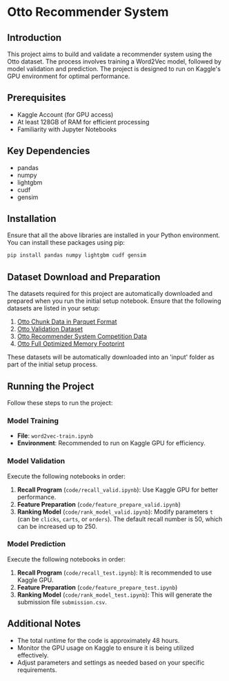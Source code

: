 # Otto Recommender System

## Introduction
This project aims to build and validate a recommender system using the Otto dataset. The process involves training a Word2Vec model, followed by model validation and prediction. The project is designed to run on Kaggle's GPU environment for optimal performance.

## Prerequisites
- Kaggle Account (for GPU access)
- At least 128GB of RAM for efficient processing
- Familiarity with Jupyter Notebooks

## Key Dependencies
- pandas
- numpy
- lightgbm
- cudf
- gensim

## Installation
Ensure that all the above libraries are installed in your Python environment. You can install these packages using pip:
```bash
pip install pandas numpy lightgbm cudf gensim
```

## Dataset Download and Preparation
The datasets required for this project are automatically downloaded and prepared when you run the initial setup notebook. Ensure that the following datasets are listed in your setup:

1. [Otto Chunk Data in Parquet Format](https://www.kaggle.com/datasets/columbia2131/otto-chunk-data-inparquet-format)
2. [Otto Validation Dataset](https://www.kaggle.com/datasets/cdeotte/otto-validation)
3. [Otto Recommender System Competition Data](https://www.kaggle.com/competitions/otto-recommender-system/data)
4. [Otto Full Optimized Memory Footprint](https://www.kaggle.com/datasets/radek1/otto-full-optimized-memory-footprint)

These datasets will be automatically downloaded into an 'input' folder as part of the initial setup process.

## Running the Project
Follow these steps to run the project:

### Model Training
- **File**: `word2vec-train.ipynb`
- **Environment**: Recommended to run on Kaggle GPU for efficiency.

### Model Validation
Execute the following notebooks in order:
1. **Recall Program** (`code/recall_valid.ipynb`): Use Kaggle GPU for better performance.
2. **Feature Preparation** (`code/feature_prepare_valid.ipynb`)
3. **Ranking Model** (`code/rank_model_valid.ipynb`): Modify parameters `t` (can be `clicks`, `carts`, or `orders`). The default recall number is 50, which can be increased up to 250.

### Model Prediction
Execute the following notebooks in order:
1. **Recall Program** (`code/recall_test.ipynb`): It is recommended to use Kaggle GPU.
2. **Feature Preparation** (`code/feature_prepare_test.ipynb`)
3. **Ranking Model** (`code/rank_model_test.ipynb`): This will generate the submission file `submission.csv`.

## Additional Notes
- The total runtime for the code is approximately 48 hours.
- Monitor the GPU usage on Kaggle to ensure it is being utilized effectively.
- Adjust parameters and settings as needed based on your specific requirements.